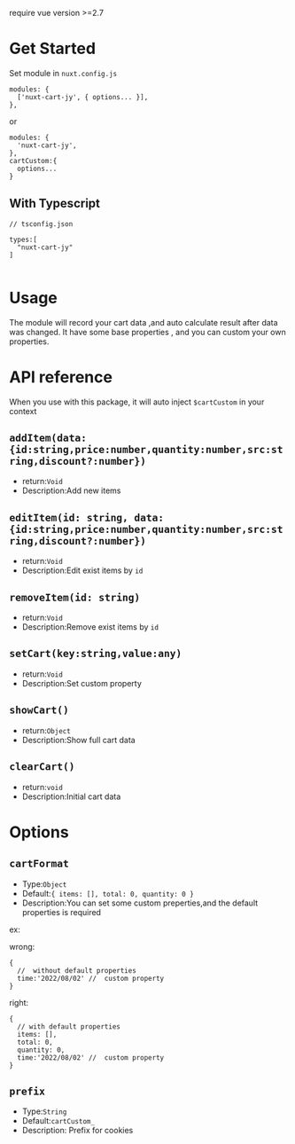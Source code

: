 require vue version >=2.7

# Get Started

Set module in `nuxt.config.js`

```
modules: {
  ['nuxt-cart-jy', { options... }],
},

```

or

```
modules: {
  'nuxt-cart-jy',
},
cartCustom:{
  options...
}
```

## With Typescript

```
// tsconfig.json

types:[
  "nuxt-cart-jy"
]


```

# Usage

The module will record your cart data ,and auto calculate result after data was changed. It have some base properties , and you can custom your own properties.

# API reference

When you use with this package, it will auto inject `$cartCustom` in your context

## `addItem(data:{id:string,price:number,quantity:number,src:string,discount?:number})`

- return:`Void`
- Description:Add new items

## `editItem(id: string, data:{id:string,price:number,quantity:number,src:string,discount?:number})`

- return:`Void`
- Description:Edit exist items by `id`

## `removeItem(id: string)`

- return:`Void`
- Description:Remove exist items by `id`

## `setCart(key:string,value:any)`

- return:`Void`
- Description:Set custom property

## `showCart()`

- return:`Object`
- Description:Show full cart data

## `clearCart()`

- return:`void`
- Description:Initial cart data

# Options

## `cartFormat`

- Type:`Object`
- Default:`{ items: [], total: 0, quantity: 0 }`
- Description:You can set some custom preperties,and the default properties is required

ex:

wrong:

```
{
  //  without default properties
  time:'2022/08/02' //  custom property
}
```

right:

```
{
  // with default properties
  items: [],
  total: 0,
  quantity: 0,
  time:'2022/08/02' //  custom property
}
```

## `prefix`

- Type:`String`
- Default:`cartCustom_`
- Description: Prefix for cookies

